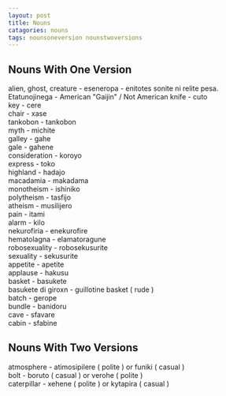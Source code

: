 ```yaml
---
layout: post
title: Nouns
catagories: nouns
tags: nounsoneversion nounstwoversions
---
```


## Nouns With One Version
alien, ghost, creature - eseneropa - enitotes sonite ni relite pesa.
Etatunojinega - American "Gaijin" / Not American
knife - cuto<br />
key - cere<br />
chair - xase<br />
tankobon - tankobon<br />
myth - michite<br />
galley -  gahe<br />
gale - gahene<br />
consideration - koroyo<br />
express - toko<br />
highland - hadajo<br />
macadamia - makadama<br />
monotheism - ishiniko<br />
polytheism - tasfijo<br />
atheism - musilijero<br />
pain - itami<br />
alarm - kilo<br />
nekurofiria - enekurofire<br />
hematolagna - elamatoragune<br />
robosexuality - robosekusurite<br />
sexuality - sekusurite<br />
appetite - apetite<br />
applause - hakusu<br />
basket - basukete<br />
basukete di giroxn - guillotine basket ( rude )<br />
batch - gerope<br />
bundle - banidoru<br />
cave - sfavare<br />
cabin - sfabine<br />

## Nouns With Two Versions
atmosphere - atimosipilere ( polite ) or funiki ( casual )<br />
bolt - boruto ( casual ) or verohe ( polite )<br />
caterpillar - xehene ( polite ) or kytapira ( casual )<br />
